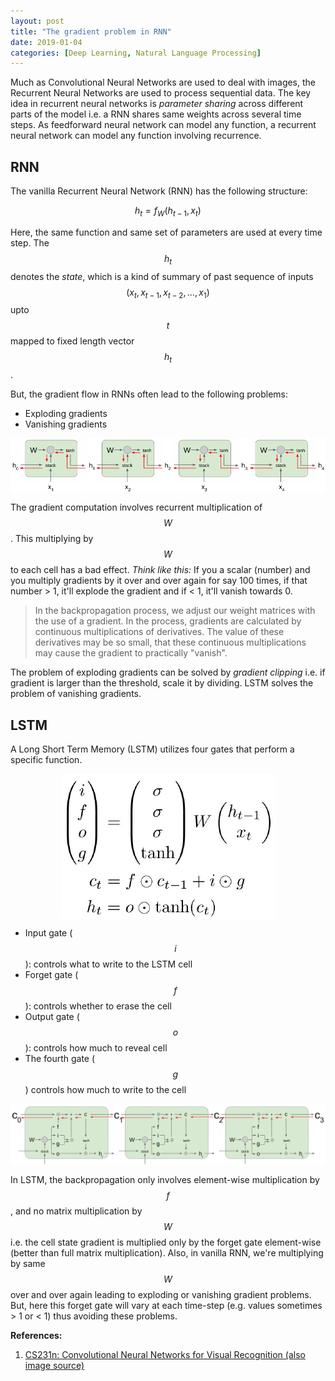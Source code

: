 ```yaml
---
layout: post
title: "The gradient problem in RNN"
date: 2019-01-04
categories: [Deep Learning, Natural Language Processing]
---
```


Much as Convolutional Neural Networks are used to deal with images, the Recurrent Neural Networks are used to process sequential data. The key idea in recurrent neural networks is *parameter sharing* across different parts of the model i.e. a RNN shares same weights across several time steps. As feedforward neural network can model any function, a recurrent neural network can model any function involving recurrence.

## RNN

The vanilla Recurrent Neural Network (RNN) has the following structure: 

$$h_t = f_W(h_{t-1}, x_t)$$

Here, the same function and same set of parameters are used at every time step. The $$h_t$$ denotes the *state*, which is a kind of summary of past sequence of inputs $$(x_t, x_{t-1}, x_{t-2}, ..., x_1)$$ upto $$t$$ mapped to fixed length vector $$h_t$$.

But, the gradient flow in RNNs often lead to the following problems:

* Exploding gradients
* Vanishing gradients  

<img src="/img/gradient_flow_rnn.png" style="display: block; margin: auto; width: auto; max-width: 100%;">


The gradient computation involves recurrent multiplication of $$W$$. This multiplying by $$W$$ to each cell has a bad effect. *Think like this:* If you a scalar (number) and you multiply gradients by it over and over again for say 100 times, if that number > 1, it'll explode the gradient and if < 1, it'll vanish towards 0.

> In the backpropagation process, we adjust our weight matrices with the use of a gradient. In the process, gradients are calculated by continuous multiplications of derivatives. The value of these derivatives may be so small, that these continuous multiplications may cause the gradient to practically "vanish".

The problem of exploding gradients can be solved by *gradient clipping* i.e. if gradient is larger than the threshold, scale it by dividing. LSTM solves the problem of vanishing gradients.

## LSTM

A Long Short Term Memory (LSTM) utilizes four gates that perform a specific function.

<img src="/img/lstm.png" style="display: block; margin: auto; width: auto; max-width: 100%;">


* Input gate ($$i$$): controls what to write to the LSTM cell
* Forget gate ($$f$$): controls whether to erase the cell
* Output gate ($$o$$): controls how much to reveal cell
* The fourth gate ($$g$$) controls how much to write to the cell

<img src="/img/gradient_flow_lstm.png" style="display: block; margin: auto; width: auto; max-width: 100%;">

In LSTM, the backpropagation only involves element-wise multiplication by $$f$$, and no matrix multiplication by $$W$$ i.e. the cell state gradient is multiplied only by the forget gate element-wise (better than full matrix multiplication). Also, in vanilla RNN, we're multiplying by same $$W$$ over and over again leading to exploding or vanishing gradient problems. But, here this forget gate will vary at each time-step (e.g. values sometimes > 1 or < 1) thus avoiding these problems.

**References:**  
1. [CS231n: Convolutional Neural Networks for Visual Recognition (also image source)](http://cs231n.stanford.edu/)
